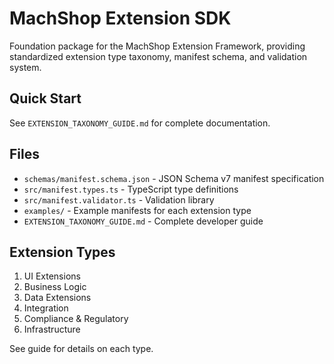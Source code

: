 # MachShop Extension SDK

Foundation package for the MachShop Extension Framework, providing standardized extension type taxonomy, manifest schema, and validation system.

## Quick Start

See `EXTENSION_TAXONOMY_GUIDE.md` for complete documentation.

## Files

- `schemas/manifest.schema.json` - JSON Schema v7 manifest specification
- `src/manifest.types.ts` - TypeScript type definitions
- `src/manifest.validator.ts` - Validation library
- `examples/` - Example manifests for each extension type
- `EXTENSION_TAXONOMY_GUIDE.md` - Complete developer guide

## Extension Types

1. UI Extensions
2. Business Logic
3. Data Extensions
4. Integration
5. Compliance & Regulatory
6. Infrastructure

See guide for details on each type.
